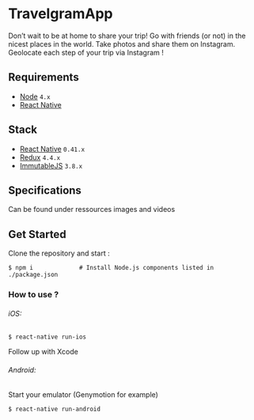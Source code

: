 # TravelgramApp

Don’t wait to be at home to share your trip!
Go with friends (or not) in the nicest places in the world. Take photos and share them on Instagram. Geolocate each step of your trip via Instagram !

## Requirements

- [Node](https://nodejs.org) `4.x`
- [React Native](http://facebook.github.io/react-native/docs/getting-started.html)

## Stack

- [React Native](https://facebook.github.io/react-native/) `0.41.x`
- [Redux](https://github.com/reactjs/redux/) `4.4.x`
- [ImmutableJS](https://github.com/facebook/immutable-js/) `3.8.x`

## Specifications

Can be found under ressources images and videos

## Get Started

Clone the repository
and start :
```shell
$ npm i             # Install Node.js components listed in ./package.json
```

### How to use ?

###### iOS:
```shell
$ react-native run-ios
```
Follow up with Xcode

###### Android:
Start your emulator (Genymotion for example)
```shell
$ react-native run-android
```
